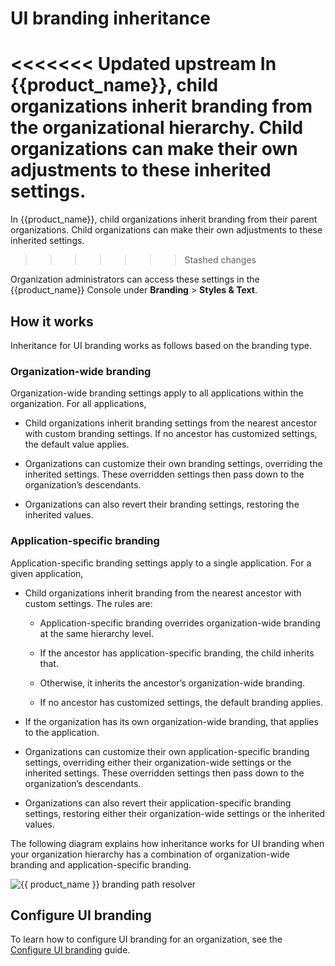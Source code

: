 # UI branding inheritance

<<<<<<< Updated upstream
In {{product_name}}, child organizations inherit branding from the organizational hierarchy. Child organizations can make their own adjustments to these inherited settings.
=======
In {{product_name}}, child organizations inherit branding from their parent organizations. Child organizations can make their own adjustments to these inherited settings.
>>>>>>> Stashed changes

Organization administrators can access these settings in the {{product_name}} Console under **Branding** > **Styles & Text**.

## How it works

Inheritance for UI branding works as follows based on the branding type.

### Organization-wide branding

Organization-wide branding settings apply to all applications within the organization. For all applications,

- Child organizations inherit branding settings from the nearest ancestor with custom branding settings. If no ancestor has customized settings, the default value applies.

- Organizations can customize their own branding settings, overriding the inherited settings. These overridden settings then pass down to the organization’s descendants.

- Organizations can also revert their branding settings, restoring the inherited values.

### Application-specific branding

Application-specific branding settings apply to a single application. For a given application,

- Child organizations inherit branding from the nearest ancestor with custom settings. The rules are:

    - Application-specific branding overrides organization-wide branding at the same hierarchy level.

    - If the ancestor has application-specific branding, the child inherits that.

    - Otherwise, it inherits the ancestor’s organization-wide branding.

    - If no ancestor has customized settings, the default branding applies.

- If the organization has its own organization-wide branding, that applies to the application.

- Organizations can customize their own application-specific branding settings, overriding either their organization-wide settings or the inherited settings. These overridden settings then pass down to the organization’s descendants.

- Organizations can also revert their application-specific branding settings, restoring either their organization-wide settings or the inherited values.

The following diagram explains how inheritance works for UI branding when your organization hierarchy has a combination of organization-wide branding and application-specific branding.

![{{ product_name }} branding path resolver]({{base_path}}/assets/img/guides/branding/generic-app-branding-resolver-path.png)

## Configure UI branding

To learn how to configure UI branding for an organization, see the [Configure UI branding]({{base_path}}/guides/branding/configure-ui-branding/) guide.
